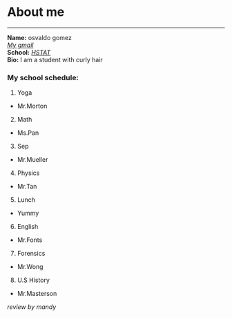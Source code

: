 # About me

---

**Name:** osvaldo gomez  
[_My gmail_](osvaldog5511hstat.org)  
**School:** [_HSTAT_](http://www.hstat.org/)  
**Bio:** I am a student with curly hair  
### **My school schedule:**  
1. Yoga  
* Mr.Morton
2. Math  
* Ms.Pan
3. Sep
* Mr.Mueller
4. Physics 
* Mr.Tan
5. Lunch
* Yummy
6. English 
* Mr.Fonts
7. Forensics
* Mr.Wong
8. U.S History
* Mr.Masterson  


 _review by mandy_  